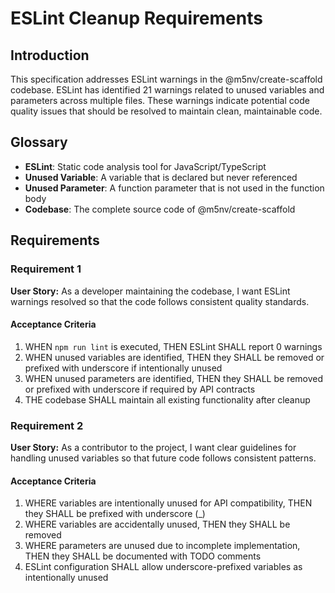 # ESLint Cleanup Requirements

## Introduction

This specification addresses ESLint warnings in the @m5nv/create-scaffold codebase. ESLint has identified 21 warnings related to unused variables and parameters across multiple files. These warnings indicate potential code quality issues that should be resolved to maintain clean, maintainable code.

## Glossary

- **ESLint**: Static code analysis tool for JavaScript/TypeScript
- **Unused Variable**: A variable that is declared but never referenced
- **Unused Parameter**: A function parameter that is not used in the function body
- **Codebase**: The complete source code of @m5nv/create-scaffold

## Requirements

### Requirement 1

**User Story:** As a developer maintaining the codebase, I want ESLint warnings resolved so that the code follows consistent quality standards.

#### Acceptance Criteria

1. WHEN `npm run lint` is executed, THEN ESLint SHALL report 0 warnings
2. WHEN unused variables are identified, THEN they SHALL be removed or prefixed with underscore if intentionally unused
3. WHEN unused parameters are identified, THEN they SHALL be removed or prefixed with underscore if required by API contracts
4. THE codebase SHALL maintain all existing functionality after cleanup

### Requirement 2

**User Story:** As a contributor to the project, I want clear guidelines for handling unused variables so that future code follows consistent patterns.

#### Acceptance Criteria

1. WHERE variables are intentionally unused for API compatibility, THEN they SHALL be prefixed with underscore (_)
2. WHERE variables are accidentally unused, THEN they SHALL be removed
3. WHERE parameters are unused due to incomplete implementation, THEN they SHALL be documented with TODO comments
4. ESLint configuration SHALL allow underscore-prefixed variables as intentionally unused